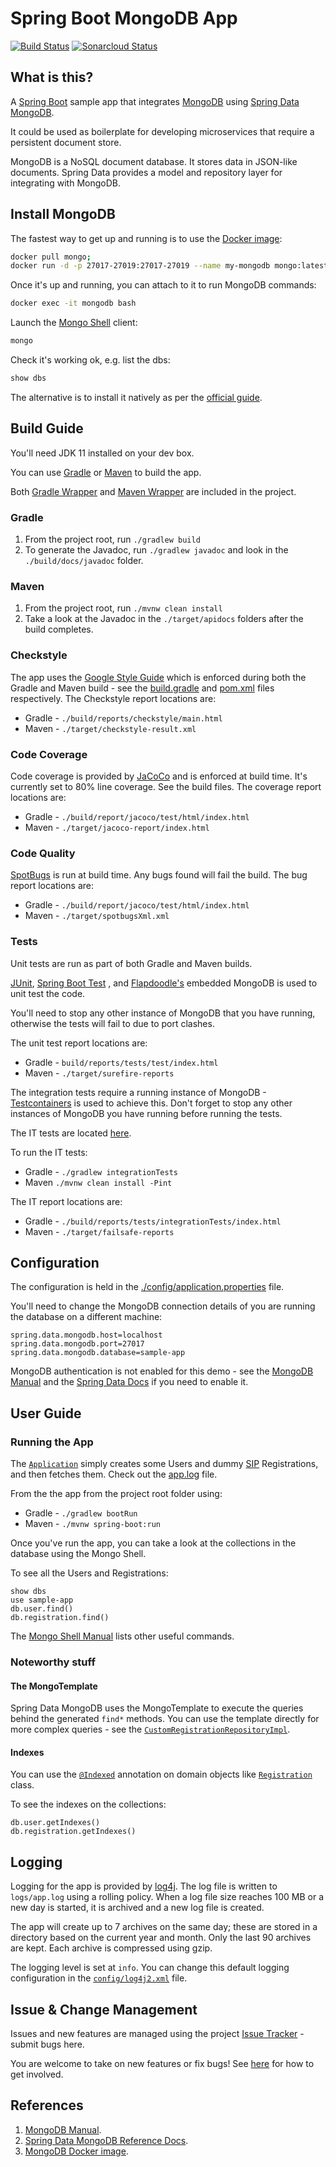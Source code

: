 # Spring Boot MongoDB App

[![Build Status](https://travis-ci.org/gazbert/spring-boot-mongodb-app.svg?branch=master)](https://travis-ci.org/gazbert/spring-boot-mongodb-app)
[![Sonarcloud Status](https://sonarcloud.io/api/project_badges/measure?project=gazbert_spring-boot-mongodb-app&metric=alert_status)](https://sonarcloud.io/dashboard?id=gazbert_spring-boot-mongodb-app)

## What is this?
A [Spring Boot](http://projects.spring.io/spring-boot/) sample app that integrates 
[MongoDB](https://www.mongodb.com/) using [Spring Data MongoDB](https://spring.io/projects/spring-data-mongodb).

It could be used as boilerplate for developing microservices that require a persistent document store.

MongoDB is a NoSQL document database. It stores data in JSON-like documents. Spring Data provides
a model and repository layer for integrating with MongoDB.

## Install MongoDB
The fastest way to get up and running is to use the [Docker image](https://hub.docker.com/_/mongo):

```bash
docker pull mongo;
docker run -d -p 27017-27019:27017-27019 --name my-mongodb mongo:latest

```

Once it's up and running, you can attach to it to run MongoDB commands: 
```bash
docker exec -it mongodb bash
```

Launch the [Mongo Shell](https://docs.mongodb.com/manual/reference/mongo-shell/) client:
```bash
mongo
```

Check it's working ok, e.g. list the dbs:
```bash
show dbs
```

The alternative is to install it natively as per the [official guide](https://docs.mongodb.com/manual/installation/).

## Build Guide
You'll need JDK 11 installed on your dev box.

You can use [Gradle](https://gradle.org/) or [Maven](https://maven.apache.org) to build the app.

Both [Gradle Wrapper](https://docs.gradle.org/current/userguide/gradle_wrapper.html) and 
[Maven Wrapper](https://github.com/takari/maven-wrapper) are included in the project.

### Gradle
1. From the project root, run `./gradlew build`
1. To generate the Javadoc, run `./gradlew javadoc` and look in the `./build/docs/javadoc` folder.

### Maven
1. From the project root, run `./mvnw clean install`
1. Take a look at the Javadoc in the `./target/apidocs` folders after the build completes.

### Checkstyle
The app uses the [Google Style Guide](https://google.github.io/styleguide/javaguide.html)
which is enforced during both the Gradle and Maven build - see the [build.gradle](./build.gradle) 
and [pom.xml](./pom.xml) files respectively. The Checkstyle report locations are:

* Gradle - `./build/reports/checkstyle/main.html`
* Maven - `./target/checkstyle-result.xml`

### Code Coverage
Code coverage is provided by [JaCoCo](https://www.eclemma.org/jacoco/) and is enforced at build time.
It's currently set to 80% line coverage. See the build files. The coverage report locations are:

* Gradle - `./build/report/jacoco/test/html/index.html`
* Maven - `./target/jacoco-report/index.html`

### Code Quality
[SpotBugs](https://spotbugs.github.io/) is run at build time. Any bugs found will fail the build. 
The bug report locations are:

* Gradle - `./build/report/jacoco/test/html/index.html`
* Maven - `./target/spotbugsXml.xml`

### Tests
Unit tests are run as part of both Gradle and Maven builds.

[JUnit](https://junit.org/junit4/), [Spring Boot Test](https://docs.spring.io/spring-boot/docs/2.1.5.RELEASE/reference/html/boot-features-testing.html)
, and [Flapdoodle's](https://github.com/flapdoodle-oss/de.flapdoodle.embed.mongo) embedded MongoDB
is used to unit test the code.

You'll need to stop any other instance of MongoDB that you have running, otherwise the tests will 
fail to due to port clashes.

The unit test report locations are:
* Gradle - `build/reports/tests/test/index.html`
* Maven - `./target/surefire-reports`

The integration tests require a running instance of MongoDB -
[Testcontainers](https://www.testcontainers.org/) is used to achieve this. Don't forget to stop any
other instances of MongoDB you have running before running the tests.

The IT tests are located [here](./src/integration-test/java/com/gazbert/mongosample/it).
 
To run the IT tests:
* Gradle - `./gradlew integrationTests`
* Maven  `./mvnw clean install -Pint`

The IT report locations are:
* Gradle - `./build/reports/tests/integrationTests/index.html`
* Maven - `./target/failsafe-reports`
 
## Configuration
The configuration is held in the [./config/application.properties](./config/application.properties) 
file.

You'll need to change the MongoDB connection details of you are running the database on a different
machine:

```properties
spring.data.mongodb.host=localhost
spring.data.mongodb.port=27017
spring.data.mongodb.database=sample-app
```

MongoDB authentication is not enabled for this demo - see the
[MongoDB Manual](https://docs.mongodb.com/manual/tutorial/enable-authentication/) and the
[Spring Data Docs](https://docs.spring.io/spring-data/mongodb/docs/current/reference/html/#mongo.mongo-db-factory-java)
if you need to enable it.

## User Guide

### Running the App
The [`Application`](./src/main/java/com/gazbert/mongosample/Application.java) simply creates some
Users and dummy [SIP](https://en.wikipedia.org/wiki/Session_Initiation_Protocol) Registrations, and 
then fetches them. Check out the [app.log](#logging) file.

From the the app from the project root folder using:

* Gradle - `./gradlew bootRun`
* Maven - `./mvnw spring-boot:run`

Once you've run the app, you can take a look at the collections in the database using the Mongo Shell.

To see all the Users and Registrations:

```
show dbs
use sample-app
db.user.find()
db.registration.find()
```

The [Mongo Shell Manual](https://docs.mongodb.com/manual/crud/) lists other useful commands.

### Noteworthy stuff

#### The MongoTemplate
Spring Data MongoDB uses the MongoTemplate to execute the queries behind the generated `find*` methods.
You can use the template directly for more complex queries - see the
[`CustomRegistrationRepositoryImpl`](./src/main/java/com/gazbert/mongosample/repository/CustomRegistrationRepositoryImpl.java).

#### Indexes
You can use the
[`@Indexed`](https://docs.spring.io/spring-data/mongodb/docs/current/api/org/springframework/data/mongodb/core/index/Indexed.html) 
annotation on domain objects like 
[`Registration`](./src/main/java/com/gazbert/mongosample/model/Registration.java) class.
 
To see the indexes on the collections:
```
db.user.getIndexes()
db.registration.getIndexes()
```

## Logging
Logging for the app is provided by [log4j](http://logging.apache.org/log4j). 
The log file is written to `logs/app.log` using a rolling policy. When a log file size reaches 
100 MB or a new day is started, it is archived and a new log file is created. 

The app will create up to 7 archives on the same day; these are stored in a directory based on the 
current year and month. Only the last 90 archives are kept. Each archive is compressed using gzip.

The logging level is set at `info`. You can change this default logging configuration in 
the [`config/log4j2.xml`](./config/log4j2.xml) file.

## Issue & Change Management
Issues and new features are managed using the project 
[Issue Tracker](https://github.com/gazbert/spring-boot-mongodb-app/issues) - submit bugs here.
 
You are welcome to take on new features or fix bugs! See [here](CONTRIBUTING.md) for how to get involved. 

## References
1. [MongoDB Manual](https://docs.mongodb.com/manual/reference/).
1. [Spring Data MongoDB Reference Docs](https://docs.spring.io/spring-data/mongodb/docs/current/reference/html/#reference).
1. [MongoDB Docker image](https://hub.docker.com/_/mongo).


